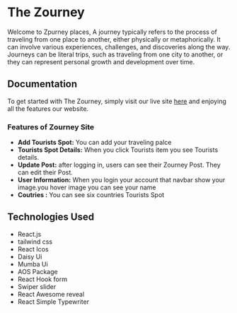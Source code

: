 

# The Zourney

Welcome to Zpurney places, 
A journey typically refers to the process of traveling from one place to another, either physically or metaphorically. It can involve various experiences, challenges, and discoveries along the way. Journeys can be literal trips, such as traveling from one city to another, or they can represent personal growth and development over time.


## Documentation

To get started with The Zourney, simply visit our live site [here](https://book-vibe-80.netlify.app/sing) and enjoying all the features our website.

### Features of Zourney Site

- **Add Tourists Spot:** You can add your traveling palce
- **Tourists Spot Details:** When you click Tourists item you see Tourists details.
- **Update Post:**  after logging in, users can see their Zourney Post. They can edit their Post.
- **User Information:** When you login your account that navbar show your image.you hover image you can see your name
- **Coutries :** You can see six countries Tourists Spot


## Technologies Used

- React.js
- tailwind css
- React Icos 
- Daisy Ui
- Mumba Ui
- AOS Package
- React Hook form
- Swiper slider
- React Awesome reveal
- React Simple Typewriter
